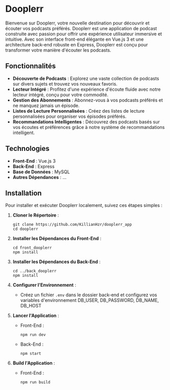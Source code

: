 # Dooplerr

Bienvenue sur Dooplerr, votre nouvelle destination pour découvrir et écouter vos podcasts préférés. Dooplerr est une application de podcast construite avec passion pour offrir une expérience utilisateur immersive et intuitive. Avec son interface front-end élégante en Vue.js 3 et une architecture back-end robuste en Express, Dooplerr est conçu pour transformer votre manière d'écouter les podcasts.

## Fonctionnalités

- **Découverte de Podcasts** : Explorez une vaste collection de podcasts sur divers sujets et trouvez vos nouveaux favoris.
- **Lecteur Intégré** : Profitez d'une expérience d'écoute fluide avec notre lecteur intégré, conçu pour votre commodité.
- **Gestion des Abonnements** : Abonnez-vous à vos podcasts préférés et ne manquez jamais un épisode.
- **Listes de Lecture Personnalisées** : Créez des listes de lecture personnalisées pour organiser vos épisodes préférés.
- **Recommandations Intelligentes** : Découvrez des podcasts basés sur vos écoutes et préférences grâce à notre système de recommandations intelligent.

## Technologies

- **Front-End** : Vue.js 3
- **Back-End** : Express
- **Base de Données** : MySQL
- **Autres Dépendances** : ...

## Installation

Pour installer et exécuter Dooplerr localement, suivez ces étapes simples :

1. **Cloner le Répertoire** :
   ```
   git clone https://github.com/KillianHzr/dooplerr_app
   cd dooplerr
   ```

2. **Installer les Dépendances du Front-End** :
   ```
   cd front_dooplerr
   npm install
   ```

3. **Installer les Dépendances du Back-End** :
   ```
   cd ../back_dooplerr
   npm install
   ```

4. **Configurer l'Environnement** :
   - Créez un fichier `.env` dans le dossier back-end et configurez vos variables d'environnement DB_USER, DB_PASSWORD, DB_NAME, DB_HOST

5. **Lancer l'Application** :
   - Front-End :
     ```
     npm run dev
     ```
   - Back-End :
     ```
     npm start
     ```

5. **Build l'Application** :
   - Front-End :
     ```
     npm run build
     ```
